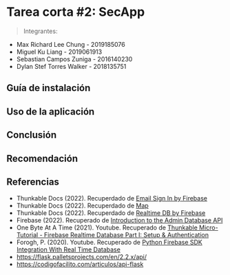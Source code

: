 # Tarea corta #2: SecApp
> Integrantes:
>
>> 
* Max Richard Lee Chung - 2019185076 
* Miguel Ku Liang - 2019061913
* Sebastian Campos Zuniga - 2016140230
* Dylan Stef Torres Walker - 2018135751

## Guía de instalación

## Uso de la aplicación

## Conclusión

## Recomendación

## Referencias
* Thunkable Docs (2022). Recuperdado de [Email Sign In by Firebase](https://docs.thunkable.com/sign-in)
* Thunkable Docs (2022). Recuperdado de [Map](https://docs.thunkable.com/map)
* Thunkable Docs (2022). Recuperdado de [Realtime DB by Firebase](https://docs.thunkable.com/v/snap-to-place/realtime-db)
* Firebase (2022). Recuperado de [Introduction to the Admin Database API](https://firebase.google.com/docs/database/admin/start)
* One Byte At A Time (2021). Youtube. Recuperado de [Thunkable Micro-Tutorial - Firebase Realtime Database Part I: Setup & Authentication](https://www.youtube.com/watch?v=bMLp9U5RKE8)
* Forogh, P. (2020). Youtube. Recuperado de [Python Firebase SDK Integration With Real Time Database](https://www.youtube.com/watch?v=EiddkXBK0-o)
* https://flask.palletsprojects.com/en/2.2.x/api/
* https://codigofacilito.com/articulos/api-flask